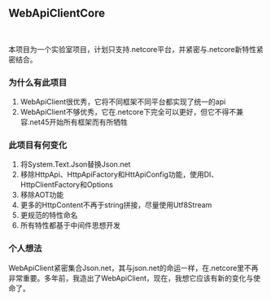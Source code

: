 ## WebApiClientCore 　　　　　　　　　　　　　　　　　　　
本项目为一个实验室项目，计划只支持.netcore平台，并紧密与.netcore新特性紧密结合。
 
### 为什么有此项目
 
1. WebApiClient很优秀，它将不同框架不同平台都实现了统一的api
2. WebApiClient不够优秀，它在.netcore下完全可以更好，但它不得不兼容.net45开始所有框架而有所牺牲


### 此项目有何变化
1. 将System.Text.Json替换Json.net
2. 移除HttpApi、HttpApiFactory和HttApiConfig功能，使用DI、HttpClientFactory和Options
3. 移除AOT功能
4. 更多的HttpContent不再于string拼接，尽量使用Utf8Stream
5. 更规范的特性命名
6. 所有特性都基于中间件思想开发

### 个人想法
WebApiClient紧密集合Json.net，其与json.net的命运一样，在.netcore里不再非常重要。多年前，我造出了WebApiClient，现在，我想它应该有新的变化与使命了。
